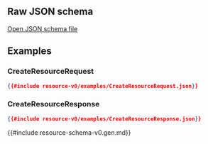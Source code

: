 
## Raw JSON schema

[Open JSON schema file](resource-schema-v0.json)

## Examples

### CreateResourceRequest

```json
{{#include resource-v0/examples/CreateResourceRequest.json}}
```

### CreateResourceResponse

```json
{{#include resource-v0/examples/CreateResourceResponse.json}}
```

<!-- Section ends. This generated file start withs its own header: -->
{{#include resource-schema-v0.gen.md}}
